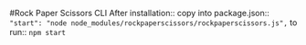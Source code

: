 #Rock Paper Scissors CLI
  After installation::
  copy into package.json::
  ```"start": "node node_modules/rockpaperscissors/rockpaperscissors.js",```
  to run:: 
  ```npm start```
